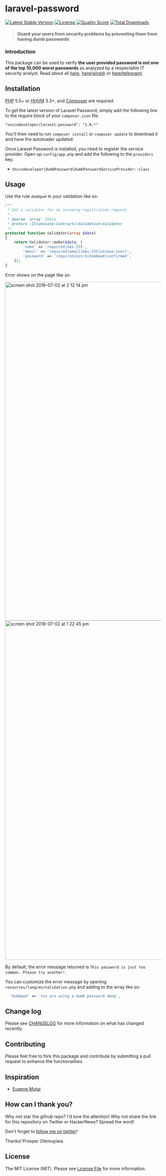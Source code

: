 # laravel-password

[![Latest Stable Version](https://poser.pugx.org/unicodeveloper/laravel-password/v/stable.svg)](https://packagist.org/packages/unicodeveloper/laravel-password)
[![License](https://poser.pugx.org/unicodeveloper/laravel-password/license.svg)](LICENSE.md)
[![Quality Score](https://img.shields.io/scrutinizer/g/unicodeveloper/laravel-password.svg?style=flat-square)](https://scrutinizer-ci.com/g/unicodeveloper/laravel-password)
[![Total Downloads](https://img.shields.io/packagist/dt/unicodeveloper/laravel-password.svg?style=flat-square)](https://packagist.org/packages/unicodeveloper/laravel-password)

> #### Guard your users from security problems by preventing them from having dumb passwords

### Introduction

This package can be used to verify **the user provided password is
not one of the top 10,000 worst passwords** as analyzed by a respectable IT security analyst. Read
about all [ here](https://xato.net/10-000-top-passwords-6d6380716fe0#.473dkcjfm),
[here(wired)](http://www.wired.com/2013/12/web-semantics-the-ten-thousand-worst-passwords/) or
[here(telegram)](http://www.telegraph.co.uk/technology/internet-security/10303159/Most-common-and-hackable-passwords-on-the-internet.html)


## Installation

[PHP](https://php.net) 5.5+ or [HHVM](http://hhvm.com) 3.3+, and [Composer](https://getcomposer.org) are required.

To get the latest version of Laravel Password, simply add the following line to the require block of your `composer.json` file.

```
"unicodeveloper/laravel-password": "1.0.*"
```

You'll then need to run `composer install` or `composer update` to download it and have the autoloader updated.

Once Laravel Password is installed, you need to register the service provider. Open up `config/app.php` and add the following to the `providers` key.

* `Unicodeveloper\DumbPassword\DumbPasswordServiceProvider::class`


## Usage

Use the rule `dumbpwd` in your validation like so:

```php
/**
 * Get a validator for an incoming registration request.
 *
 * @param  array  $data
 * @return \Illuminate\Contracts\Validation\Validator
 */
protected function validator(array $data)
{
    return Validator::make($data, [
        'name' => 'required|max:255',
        'email' => 'required|email|max:255|unique:users',
        'password' => 'required|min:6|dumbpwd|confirmed',
    ]);
}
```

Error shows on the page like so:

<img width="1093" alt="screen shot 2016-07-02 at 2 12 14 pm" src="https://cloud.githubusercontent.com/assets/2946769/16540503/103e0390-405f-11e6-9c4c-5d02dc1ce7ec.png">

<img width="1095" alt="screen shot 2016-07-02 at 1 22 45 pm" src="https://cloud.githubusercontent.com/assets/2946769/16540468/c6bd71f2-405d-11e6-8f34-d3a9b1b27e77.png">

By default, the error message returned is `This password is just too common. Please try another!`.

You can customize the error message by opening `resources/lang/en/validation.php` and adding to the array like so:

```php
  'dumbpwd' => 'You are using a dumb password abeg',
```

## Change log

Please see [CHANGELOG](CHANGELOG.md) for more information on what has changed recently.

## Contributing

Please feel free to fork this package and contribute by submitting a pull request to enhance the functionalities.

## Inspiration

* [Eugene Mutai](https://github.com/kn9ts/dumb-passwords)

## How can I thank you?

Why not star the github repo? I'd love the attention! Why not share the link for this repository on Twitter or HackerNews? Spread the word!

Don't forget to [follow me on twitter](https://twitter.com/unicodeveloper)!

Thanks!
Prosper Otemuyiwa.

## License

The MIT License (MIT). Please see [License File](LICENSE.md) for more information.
